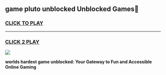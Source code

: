 
## game pluto unblocked Unblocked Games👋
<h3>
<a href="https://premium.freeplayer.one?title=game_pluto_unblocked&ref=16F">CLICK TO PLAY</a></h3>
<hr>

<h3>
<a href="https://premium.freeplayer.one?title=game_pluto_unblocked&ref=16F">CLICK 2 PLAY</a>
  
</h3>

<a href="https://premium.freeplayer.one?title=game_pluto_unblocked&ref=16F/"><img src="https://clearcache.store/games.png"></a>


**worlds hardest game unblocked: Your Gateway to Fun and Accessible Online Gaming**
